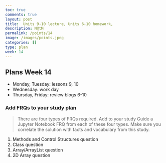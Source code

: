 ```yaml
---
toc: true
comments: true
layout: post
title:  Units 9-10 lecture, Units 6-10 homework, 
description: N@tM
permalink: /points/14
image: /images/points.jpeg
categories: []
type: plan
week: 14
---
```


## Plans Week 14
- Monday, Tuesday: lessons 9, 10
- Wednesday: work day
- Thursday, Friday: review blogs 6-10

### Add FRQs to your study plan
> There are four types of FRQs required.  Add to your study Guide a Jupyter Notebook FRQ from each of these four types.  Make sure you correlate the solution with facts and vocabulary from this study.
1. Methods and Control Structures question
2. Class question 
3. Array/ArrayList question
4. 2D Array question 
